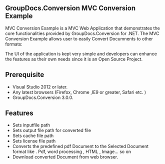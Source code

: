 ## GroupDocs.Conversion MVC Conversion Example   

MVC Conversion Example is a MVC Web  Application that demonstrates the core functionalities provided by GroupDocs.Conversion for .NET.
The MVC Conversion Example allows user to easily Convert Documnents to other formats:

The UI of the application is kept very simple and developers can enhance the features as their own needs since it is an
Open Source Project.


## Prerequisite

+ Visual Studio 2012 or later.
+ Any latest browsers (Firefox, Chrome ,IE9 or greater, Safari etc. )
+ GroupDocs.Conversion 3.0.0.

## Features 

+ Sets inputfile path
+ Sets output file path  for converted file
+ Sets cache file path
+ Sets license file path
+ Converts the predefined pdf Document to the Selected Document format like . Pdf, word processing , HTML , Image... so on
+ Download converted Document from web browser.
